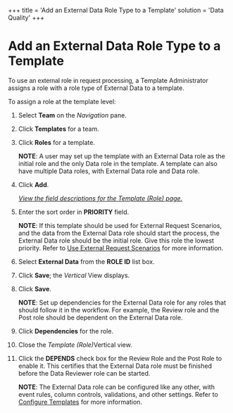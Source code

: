 +++
title = 'Add an External Data Role Type to a Template'
solution = 'Data Quality'
+++

# Add an External Data Role Type to a Template

To use <span style="font-family: Arial, sans-serif;">an external role in
request processing</span>, a Template Administrator assigns a role with
a role type of External Data to a template.

To assign a role at the template level:

1.  Select **Team** on the *Navigation
    <span style="font-style: normal;">pane</span>*.

2.  Click **Templates** for a team.

3.  Click **Roles** for a template.
    
    **NOTE**: A user may set up the template with an External Data role
    as the initial role and the only Data role in the template. A
    template can also have multiple Data roles, with External Data role
    and Data role.

4.  Click **Add**.
    
    *[View the field descriptions for the Template (Role)
    page.](../Page_Desc/Template_Role_H)*

5.  Enter the sort order in **PRIORITY** field.
    
    **NOTE**: If this template should be used for External Request
    Scenarios, and the data from the External Data role should start the
    process, the External Data role should be the initial role. Give
    this role the lowest priority. Refer to [Use External Request
    Scenarios](Use_External_Request_Scenarios) for more information.

6.  Select **External Data** from the **ROLE ID** list box.

7.  Click **Save**; the *Vertical* View displays.

8.  Click **Save**.
    
    **NOTE**: Set up dependencies for the External Data role for any
    roles that should follow it in the workflow. For example, the Review
    role and the Post role should be dependent on the External Data
    role.

9.  Click **Dependencies** for the role.

10. Close the <span style="font-style: italic;">Template
    (Role)</span><span>Vertical view.</span>

11. Click the **DEPENDS** check box for the
    <span style="font-family: Arial, sans-serif;">Review Role and the
    Post Role</span> to enable it. This certifies that the External Data
    role must be finished before the Data Reviewer role can be started.
    
    **NOTE**: The External Data role can be configured like any other,
    with event rules, column controls, validations, and other settings.
    Refer to [Configure Templates](Configure_Templates) for more
    information.
